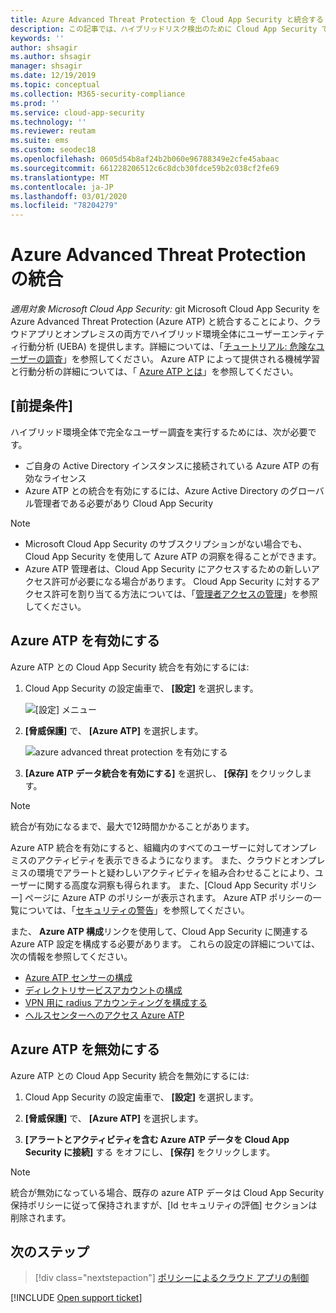 ```yaml
---
title: Azure Advanced Threat Protection を Cloud App Security と統合する
description: この記事では、ハイブリッドリスク検出のために Cloud App Security で Azure Advanced Threat Protection インサイトを活用する方法について説明します。
keywords: ''
author: shsagir
ms.author: shsagir
manager: shsagir
ms.date: 12/19/2019
ms.topic: conceptual
ms.collection: M365-security-compliance
ms.prod: ''
ms.service: cloud-app-security
ms.technology: ''
ms.reviewer: reutam
ms.suite: ems
ms.custom: seodec18
ms.openlocfilehash: 0605d54b8af24b2b060e96788349e2cfe45abaac
ms.sourcegitcommit: 661228206512c6c8dcb30fdce59b2c038cf2fe69
ms.translationtype: MT
ms.contentlocale: ja-JP
ms.lasthandoff: 03/01/2020
ms.locfileid: "78204279"
---
```

# <a name="azure-advanced-threat-protection-integration"></a>Azure Advanced Threat Protection の統合

*適用対象 Microsoft Cloud App Security:* git Microsoft Cloud App Security を Azure Advanced Threat Protection (Azure ATP) と統合することにより、クラウドアプリとオンプレミスの両方でハイブリッド環境全体にユーザーエンティティ行動分析 (UEBA) を提供します。詳細については、「[チュートリアル: 危険なユーザーの調査](tutorial-ueba.md)」を参照してください。 Azure ATP によって提供される機械学習と行動分析の詳細については、「 [Azure ATP とは](https://docs.microsoft.com/azure-advanced-threat-protection/what-is-atp)」を参照してください。

## <a name="prerequisites"></a>[前提条件]

ハイブリッド環境全体で完全なユーザー調査を実行するためには、次が必要です。

- ご自身の Active Directory インスタンスに接続されている Azure ATP の有効なライセンス
- Azure ATP との統合を有効にするには、Azure Active Directory のグローバル管理者である必要があり Cloud App Security

> [!NOTE]
>
> - Microsoft Cloud App Security のサブスクリプションがない場合でも、Cloud App Security を使用して Azure ATP の洞察を得ることができます。
> - Azure ATP 管理者は、Cloud App Security にアクセスするための新しいアクセス許可が必要になる場合があります。 Cloud App Security に対するアクセス許可を割り当てる方法については、「[管理者アクセスの管理](manage-admins.md)」を参照してください。

## <a name="enable-azure-atp"></a>Azure ATP を有効にする

Azure ATP との Cloud App Security 統合を有効にするには:

1. Cloud App Security の設定歯車で、 **[設定]** を選択します。

    ![[設定] メニュー](media/azip-system-settings.png)

1. **[脅威保護]** で、 **[Azure ATP]** を選択します。

    ![azure advanced threat protection を有効にする](media/aatp-integration.png)

1. **[Azure ATP データ統合を有効にする]** を選択し、 **[保存]** をクリックします。

> [!NOTE]
> 統合が有効になるまで、最大で12時間かかることがあります。

Azure ATP 統合を有効にすると、組織内のすべてのユーザーに対してオンプレミスのアクティビティを表示できるようになります。 また、クラウドとオンプレミスの環境でアラートと疑わしいアクティビティを組み合わせることにより、ユーザーに関する高度な洞察も得られます。 また、[Cloud App Security ポリシー] ページに Azure ATP のポリシーが表示されます。 Azure ATP ポリシーの一覧については、「[セキュリティの警告](https://docs.microsoft.com/azure-advanced-threat-protection/suspicious-activity-guide)」を参照してください。

また、 **Azure ATP 構成**リンクを使用して、Cloud App Security に関連する Azure ATP 設定を構成する必要があります。 これらの設定の詳細については、次の情報を参照してください。

- [Azure ATP センサーの構成](/azure-advanced-threat-protection/install-atp-step5)
- [ディレクトリサービスアカウントの構成](/azure-advanced-threat-protection/install-atp-step2)
- [VPN 用に radius アカウンティングを構成する](/azure-advanced-threat-protection/install-atp-step6-vpn)
- [ヘルスセンターへのアクセス Azure ATP](/azure-advanced-threat-protection/atp-health-center)

## <a name="disable-azure-atp"></a>Azure ATP を無効にする

Azure ATP との Cloud App Security 統合を無効にするには:

1. Cloud App Security の設定歯車で、 **[設定]** を選択します。

1. **[脅威保護]** で、 **[Azure ATP]** を選択します。

1. **[アラートとアクティビティを含む Azure ATP データを Cloud App Security に接続]** する をオフにし、 **[保存]** をクリックします。

> [!NOTE]
> 統合が無効になっている場合、既存の azure ATP データは Cloud App Security 保持ポリシーに従って保持されますが、[Id セキュリティの評価] セクションは削除されます。

## <a name="next-steps"></a>次のステップ

> [!div class="nextstepaction"]
> [ポリシーによるクラウド アプリの制御](control-cloud-apps-with-policies.md)

[!INCLUDE [Open support ticket](includes/support.md)]
